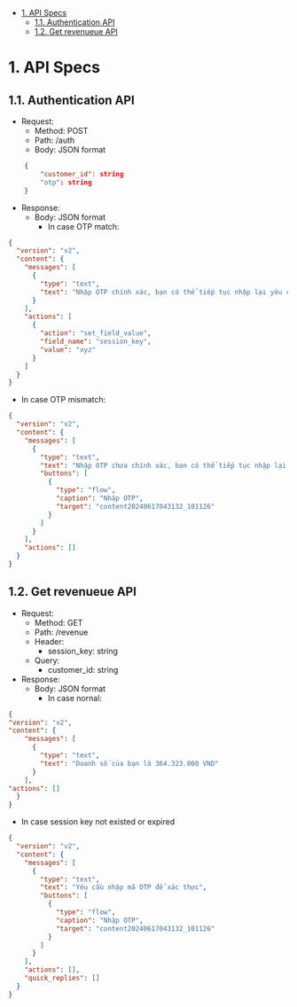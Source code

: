 - [1. API Specs](#1-api-specs)
  - [1.1. Authentication API](#11-authentication-api)
  - [1.2. Get revenueue API](#12-get-revenueue-api)

# 1. API Specs
## 1.1. Authentication API
- Request:
  - Method: POST
  - Path: /auth
  - Body: JSON format
```json
    {
        "customer_id": string
        "otp": string
    }
```
- Response: 
  - Body: JSON format
    - In case OTP match:
  
```json 
{
  "version": "v2",
  "content": {
    "messages": [
      {
        "type": "text",
        "text": "Nhập OTP chính xác, bạn có thể tiếp tục nhập lại yêu cầu!"
      }
    ],
    "actions": [
      {
        "action": "set_field_value",
        "field_name": "session_key",
        "value": "xyz"
      }
    ]
  }
}
```
  - In case OTP mismatch:
  
```json 
{
  "version": "v2",
  "content": {
    "messages": [
      {
        "type": "text",
        "text": "Nhập OTP chưa chính xác, bạn có thể tiếp tục nhập lại yêu cầu!",
        "buttons": [
          {
            "type": "flow",
            "caption": "Nhập OTP",
            "target": "content20240617043132_101126"
          }
        ]
      }
    ],
    "actions": []
  }
}
```

## 1.2. Get revenueue API
- Request: 
  - Method: GET
  - Path: /revenue
  - Header: 
    - session_key: string
  - Query: 
    - customer_id: string
- Response: 
  - Body: JSON format
    - In case nornal:

```json
{ 
"version": "v2",
"content": {
    "messages": [
      {
        "type": "text",
        "text": "Doanh số của bạn là 364.323.000 VND"
      }
    ],
"actions": []
  }
}
```

- In case session key not existed or expired 
  
``` json 
{
  "version": "v2",
  "content": {
    "messages": [
      {
        "type": "text",
        "text": "Yêu cầu nhập mã OTP để xác thực",
        "buttons": [
          {
            "type": "flow",
            "caption": "Nhập OTP",
            "target": "content20240617043132_101126"
          }
        ]
      }
    ],
    "actions": [],
    "quick_replies": []
  }
}
```